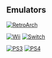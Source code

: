 ## Emulators

[![RetroArch](https://img.shields.io/badge/-RetroArch-grey?logo=retroarch&style=plastic&logoColor=white&labelColor=grey)](https://github.com/libretro/RetroArch)

[![Wii](https://img.shields.io/badge/-Wii-white?logo=wii&style=plastic&logoColor=grey&labelColor=white)](https://github.com/dolphin-emu/dolphin) [![Switch](https://img.shields.io/badge/-Switch-ff0000?logo=nintendoswitch&style=plastic&logoColor=white&labelColor=ff0000)](https://ryujinx.org/)

[![PS3](https://img.shields.io/badge/-Playstation%203-black?logo=playstation3&style=plastic&logoColor=white&labelColor=black)](https://github.com/RPCS3/rpcs3) [![PS4](https://img.shields.io/badge/-Playstation%204-08469b?logo=playstation&style=plastic&logoColor=white&labelColor=08469b)](https://github.com/shadps4-emu/shadPS4) 

<!--
Xbox 360
https://github.com/xenia-project/xenia
-->

<!--
**majin-cs/majin-cs** is a ✨ _special_ ✨ repository because its `README.md` (this file) appears on your GitHub profile.

Here are some ideas to get you started:

- 🔭 I’m currently working on ...
- 🌱 I’m currently learning ...
- 👯 I’m looking to collaborate on ...
- 🤔 I’m looking for help with ...
- 💬 Ask me about ...
- 📫 How to reach me: ...
- 😄 Pronouns: ...
- ⚡ Fun fact: ...
-->
